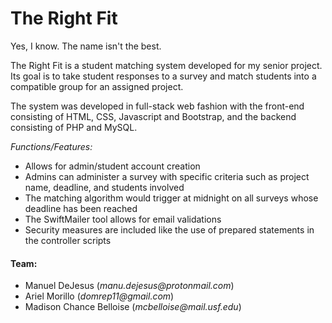 <h1><strong>The Right Fit</strong></h1>

<p>Yes, I know. The name isn't the best.</p>
<p>The Right Fit is a student matching system developed for my senior project.
Its goal is to take student responses to a survey and match students into a compatible group for an assigned project.
</p>
<p>The system was developed in full-stack web fashion with the front-end consisting of HTML, CSS, Javascript and Bootstrap, and the backend
consisting of PHP and MySQL.
</p>

<em>Functions/Features:</em>
<ul>
  <li>Allows for admin/student account creation</li>
  <li>Admins can administer a survey with specific criteria such as project name, deadline, and students involved</li> 
  <li>The matching algorithm would trigger at midnight on all surveys whose deadline has been reached</li>
  <li>The SwiftMailer tool allows for email validations</li> 
  <li>Security measures are included like the use of prepared statements in the controller scripts</li> 
</ul>

<h4>Team:</h4>
<ul>
  <li>Manuel DeJesus (<em>manu.dejesus@protonmail.com</em>)</li>
  <li>Ariel Morillo (<em>domrep11@gmail.com</em>)</li>
  <li>Madison Chance Belloise (<em>mcbelloise@mail.usf.edu</em>)</li>
</ul> 

